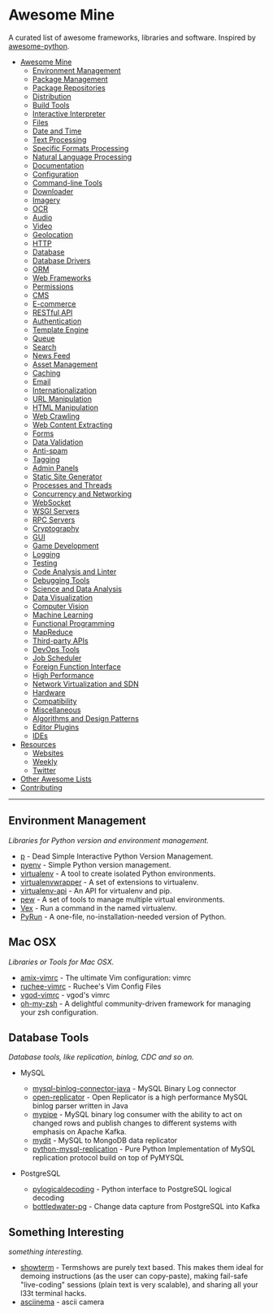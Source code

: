 # Awesome Mine

A curated list of awesome frameworks, libraries and software. Inspired by [awesome-python](https://github.com/vinta/awesome-python).

- [Awesome Mine](#awesome-mine)
    - [Environment Management](#environment-management)
    - [Package Management](#package-management)
    - [Package Repositories](#package-repositories)
    - [Distribution](#distribution)
    - [Build Tools](#build-tools)
    - [Interactive Interpreter](#interactive-interpreter)
    - [Files](#files)
    - [Date and Time](#date-and-time)
    - [Text Processing](#text-processing)
    - [Specific Formats Processing](#specific-formats-processing)
    - [Natural Language Processing](#natural-language-processing)
    - [Documentation](#documentation)
    - [Configuration](#configuration)
    - [Command-line Tools](#command-line-tools)
    - [Downloader](#downloader)
    - [Imagery](#imagery)
    - [OCR](#ocr)
    - [Audio](#audio)
    - [Video](#video)
    - [Geolocation](#geolocation)
    - [HTTP](#http)
    - [Database](#database)
    - [Database Drivers](#database-drivers)
    - [ORM](#orm)
    - [Web Frameworks](#web-frameworks)
    - [Permissions](#permissions)
    - [CMS](#cms)
    - [E-commerce](#e-commerce)
    - [RESTful API](#restful-api)
    - [Authentication](#authentication)
    - [Template Engine](#template-engine)
    - [Queue](#queue)
    - [Search](#search)
    - [News Feed](#news-feed)
    - [Asset Management](#asset-management)
    - [Caching](#caching)
    - [Email](#email)
    - [Internationalization](#internationalization)
    - [URL Manipulation](#url-manipulation)
    - [HTML Manipulation](#html-manipulation)
    - [Web Crawling](#web-crawling)
    - [Web Content Extracting](#web-content-extracting)
    - [Forms](#forms)
    - [Data Validation](#data-validation)
    - [Anti-spam](#anti-spam)
    - [Tagging](#tagging)
    - [Admin Panels](#admin-panels)
    - [Static Site Generator](#static-site-generator)
    - [Processes and Threads](#processes-and-threads)
    - [Concurrency and Networking](#concurrency-and-networking)
    - [WebSocket](#websocket)
    - [WSGI Servers](#wsgi-servers)
    - [RPC Servers](#rpc-servers)
    - [Cryptography](#cryptography)
    - [GUI](#gui)
    - [Game Development](#game-development)
    - [Logging](#logging)
    - [Testing](#testing)
    - [Code Analysis and Linter](#code-analysis-and-linter)
    - [Debugging Tools](#debugging-tools)
    - [Science and Data Analysis](#science-and-data-analysis)
    - [Data Visualization](#data-visualization)
    - [Computer Vision](#computer-vision)
    - [Machine Learning](#machine-learning)
    - [Functional Programming](#functional-programming)
    - [MapReduce](#mapreduce)
    - [Third-party APIs](#third-party-apis)
    - [DevOps Tools](#devops-tools)
    - [Job Scheduler](#job-scheduler)
    - [Foreign Function Interface](#foreign-function-interface)
    - [High Performance](#high-performance)
    - [Network Virtualization and SDN](#network-virtualization-and-sdn)
    - [Hardware](#hardware)
    - [Compatibility](#compatibility)
    - [Miscellaneous](#miscellaneous)
    - [Algorithms and Design Patterns](#algorithms-and-design-patterns)
    - [Editor Plugins](#editor-plugins)
    - [IDEs](#ides)
- [Resources](#resources)
    - [Websites](#websites)
    - [Weekly](#weekly)
    - [Twitter](#twitter)
- [Other Awesome Lists](#other-awesome-lists)
- [Contributing](#contributing)

- - -

## Environment Management

*Libraries for Python version and environment management.*

* [p](https://github.com/qw3rtman/p) - Dead Simple Interactive Python Version Management.
* [pyenv](https://github.com/yyuu/pyenv) - Simple Python version management.
* [virtualenv](https://pypi.python.org/pypi/virtualenv) - A tool to create isolated Python environments.
* [virtualenvwrapper](https://pypi.python.org/pypi/virtualenvwrapper) - A set of extensions to virtualenv.
* [virtualenv-api](https://github.com/sjkingo/virtualenv-api) - An API for virtualenv and pip.
* [pew](https://pypi.python.org/pypi/pew/) - A set of tools to manage multiple virtual environments.
* [Vex](https://github.com/sashahart/vex) - Run a command in the named virtualenv.
* [PyRun](https://www.egenix.com/products/python/PyRun/) - A one-file, no-installation-needed version of Python.

## Mac OSX

*Libraries or Tools for Mac OSX.*

* [amix-vimrc](https://github.com/amix/vimrc) - The ultimate Vim configuration: vimrc 
* [ruchee-vimrc](https://github.com/ruchee/vimrc) - Ruchee's Vim Config Files 
* [vgod-vimrc](https://github.com/vgod/vimrc) - vgod's vimrc 
* [oh-my-zsh](https://github.com/robbyrussell/oh-my-zsh) - A delightful community-driven framework for managing your zsh configuration.

## 

## Database Tools

*Database tools, like replication, binlog, CDC and so on.*

* MySQL
    * [mysql-binlog-connector-java](https://github.com/shyiko/mysql-binlog-connector-java) - MySQL Binary Log connector
    * [open-replicator](https://github.com/whitesock/open-replicator) -  Open Replicator is a high performance MySQL binlog parser written in Java
    * [mypipe](https://github.com/mardambey/mypipe) - MySQL binary log consumer with the ability to act on changed rows and publish changes to different systems with emphasis on Apache Kafka. 
    * [mydit](https://github.com/ngocdaothanh/mydit) - MySQL to MongoDB data replicator 
    * [python-mysql-replication](https://github.com/noplay/python-mysql-replication) - Pure Python Implementation of MySQL replication protocol build on top of PyMYSQL

* PostgreSQL
    * [pylogicaldecoding](https://github.com/lisael/pylogicaldecoding) - Python interface to PostgreSQL logical decoding 
    * [bottledwater-pg](https://github.com/confluentinc/bottledwater-pg) - Change data capture from PostgreSQL into Kafka 
    
## Something Interesting

*something interesting.*

* [showterm](http://showterm.io/) - Termshows are purely text based. This makes them ideal for demoing instructions (as the user can copy-paste), making fail-safe "live-coding" sessions (plain text is very scalable), and sharing all your l33t terminal hacks.
* [asciinema](https://asciinema.org/) - ascii camera